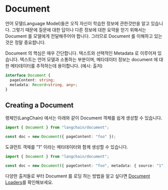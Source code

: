 # Document

언어 모델(Language Model)들은 오직 자신이 학습한 정보에 관한것만을 알고 있습니다. 그렇기 때문에 질문에 대한 답이나 다른 정보에 대한 요약을 얻기 위해서는 Document 를 모델에게 전달해주어야 합니다. 그러므로 Document 를 이해하고 있는것은 정말 중요햡니다.

Document 의 핵심은 매우 간단합니다. 텍스트와 선택적인 Metadata 로 이루어져 있습니다. 텍스트는 언어 모델과 소통하는 부분이며, 메타데이터 정보는 document 에 대한 메타데이터를 추적하는데 용이합니다. (예시: 출저)

```typescript
interface Document {
  pageContent: string;
  metadata: Record<string, any>;
}
```

## Creating a Document

랭체인(LangChain) 에서는 아래와 같이 Document 객체를 쉽게 생성할 수 있습니다.

```typescript
import { Document } from "langchain/document";

const doc = new Document({ pageContent: "foo" });
```

도큐먼트 객체를 "1" 이라는 메타데이터와 함께 생성할 수 있습니다.

```typescript
import { Document } from "langchain/document";

const doc = new Document({ pageContent: "foo", metadata: { source: "1" } });
```

다양한 출저들로 부터 Document 를 로딩 하는 방법을 알고 싶다면 [Document Loaders](../indexes/document_loaders/)를 확인해보세요.
